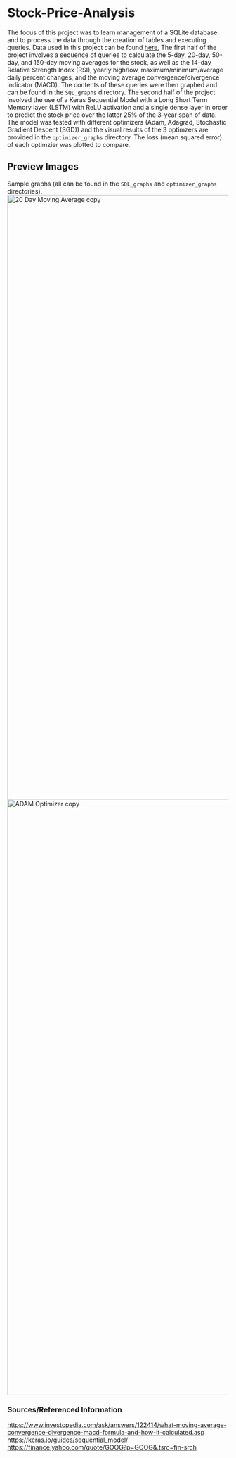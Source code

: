 # Stock-Price-Analysis
The focus of this project was to learn management of a SQLite database and to process the data through the creation of tables and executing queries. Data used in this project can be found [here.](https://finance.yahoo.com/quote/GOOG?p=GOOG&.tsrc=fin-srch) The first half of the project involves a sequence of queries to calculate the 5-day, 20-day, 50-day, and 150-day moving averages for the stock, as well as the 14-day Relative Strength Index (RSI), yearly high/low, maximum/minimum/average daily percent changes, and the moving average convergence/divergence indicator (MACD). The contents of these queries were then graphed and can be found in the `SQL_graphs` directory. The second half of the project involved the use of a Keras Sequential Model with a Long Short Term Memory layer (LSTM) with ReLU activation and a single dense layer in order to predict the stock price over the latter 25% of the 3-year span of data. The model was tested with different optimizers (Adam, Adagrad, Stochastic Gradient Descent (SGD)) and the visual results of the 3 optimzers are provided in the `optimizer_graphs` directory. The loss (mean squared error) of each optimzier was plotted to compare. 
## Preview Images
Sample graphs (all can be found in the `SQL_graphs` and `optimizer_graphs` directories).
<img width="1374" alt="20 Day Moving Average copy" src="https://github.com/mlynch019/Stock-Price-Analysis/assets/113787390/1493dd64-86fc-49b6-b543-015908858fe4">
<img width="1355" alt="ADAM Optimizer copy" src="https://github.com/mlynch019/Stock-Price-Analysis/assets/113787390/7abecc8d-d208-44fd-a91b-e5cdaaefa1bb">

### Sources/Referenced Information

https://www.investopedia.com/ask/answers/122414/what-moving-average-convergence-divergence-macd-formula-and-how-it-calculated.asp 
https://keras.io/guides/sequential_model/ 
https://finance.yahoo.com/quote/GOOG?p=GOOG&.tsrc=fin-srch 
